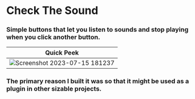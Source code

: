 # Check The Sound
### Simple buttons that let you listen to sounds and stop playing when you click another button.

| Quick Peek                          |
| ----------------------------------- |
| ![Screenshot 2023-07-15 181237](https://github.com/khaledelhannat/checkSound/assets/76536316/69ceba14-857f-4949-aa25-03d3303dd9d2)|

### The primary reason I built it was so that it might be used as a plugin in other sizable projects.
